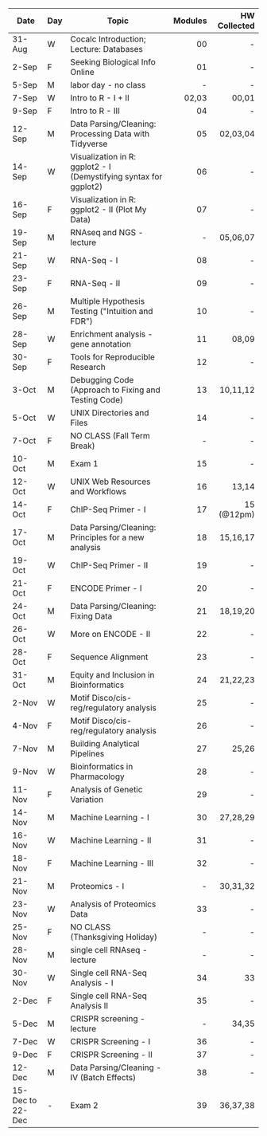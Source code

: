 | Date             | Day | Topic                                                             | Modules | HW Collected |
|------------------|-----|-------------------------------------------------------------------|--------:|-------------:|
| 31-Aug           | W   | Cocalc Introduction; Lecture: Databases                           |      00 |            - |
| 2-Sep            | F   | Seeking Biological Info Online                                    |      01 |            - |
| 5-Sep            | M   | labor day - no class                                              |       - |            - |
| 7-Sep            | W   | Intro to R - I + II                                               |   02,03 |        00,01 |
| 9-Sep            | F   | Intro to R - III                                                  |      04 |            - |
| 12-Sep           | M   | Data Parsing/Cleaning: Processing Data with Tidyverse             |      05 |     02,03,04 |
| 14-Sep           | W   | Visualization in R: ggplot2 - I (Demystifying syntax for ggplot2) |      06 |            - |
| 16-Sep           | F   | Visualization in R: ggplot2 - II (Plot My Data)                   |      07 |            - |
| 19-Sep           | M   | RNAseq and NGS - lecture                                          |       - |     05,06,07 |
| 21-Sep           | W   | RNA-Seq - I                                                       |      08 |            - |
| 23-Sep           | F   | RNA-Seq - II                                                      |      09 |            - |
| 26-Sep           | M   | Multiple Hypothesis Testing ("Intuition and FDR")                 |      10 |            - |
| 28-Sep           | W   | Enrichment analysis - gene annotation                             |      11 |        08,09 |
| 30-Sep           | F   | Tools for Reproducible Research                                   |      12 |            - |
| 3-Oct            | M   | Debugging Code (Approach to Fixing and Testing Code)              |      13 |     10,11,12 |
| 5-Oct            | W   | UNIX Directories and Files                                        |      14 |            - |
| 7-Oct            | F   | NO CLASS (Fall Term Break)                                        |       - |            - |
| 10-Oct           | M   | Exam 1                                                            |      15 |            - |
| 12-Oct           | W   | UNIX Web Resources and Workflows                                  |      16 |        13,14 |
| 14-Oct           | F   | ChIP-Seq Primer - I                                               |      17 |   15 (@12pm) |
| 17-Oct           | M   | Data Parsing/Cleaning: Principles for a new analysis              |      18 |     15,16,17 |
| 19-Oct           | W   | ChIP-Seq Primer - II                                              |      19 |            - |
| 21-Oct           | F   | ENCODE Primer - I                                                 |      20 |            - |
| 24-Oct           | M   | Data Parsing/Cleaning: Fixing Data                                |      21 |     18,19,20 |
| 26-Oct           | W   | More on ENCODE - II                                               |      22 |            - |
| 28-Oct           | F   | Sequence Alignment                                                |      23 |            - |
| 31-Oct           | M   | Equity and Inclusion in Bioinformatics                            |      24 |     21,22,23 |
| 2-Nov            | W   | Motif Disco/cis-reg/regulatory analysis                           |      25 |            - |
| 4-Nov            | F   | Motif Disco/cis-reg/regulatory analysis                           |      26 |            - |
| 7-Nov            | M   | Building Analytical Pipelines                                     |      27 |        25,26 |
| 9-Nov            | W   | Bioinformatics in Pharmacology                                    |      28 |            - |
| 11-Nov           | F   | Analysis of Genetic Variation                                     |      29 |            - |
| 14-Nov           | M   | Machine Learning - I                                              |      30 |     27,28,29 |
| 16-Nov           | W   | Machine Learning - II                                             |      31 |            - |
| 18-Nov           | F   | Machine Learning - III                                            |      32 |            - |
| 21-Nov           | M   | Proteomics - I                                                    |       - |     30,31,32 |
| 23-Nov           | W   | Analysis of Proteomics Data                                       |      33 |            - |
| 25-Nov           | F   | NO CLASS (Thanksgiving Holiday)                                   |       - |            - |
| 28-Nov           | M   | single cell RNAseq - lecture                                      |       - |            - |
| 30-Nov           | W   | Single cell RNA-Seq Analysis - I                                  |      34 |           33 |
| 2-Dec            | F   | Single cell RNA-Seq Analysis II                                   |      35 |            - |
| 5-Dec            | M   | CRISPR screening - lecture                                        |       - |        34,35 |
| 7-Dec            | W   | CRISPR Screening - I                                              |      36 |            - |
| 9-Dec            | F   | CRISPR Screening - II                                             |      37 |            - |
| 12-Dec           | M   | Data Parsing/Cleaning - IV (Batch Effects)                        |      38 |            - |
| 15-Dec to 22-Dec | -   | Exam 2                                                            |      39 |     36,37,38 |
